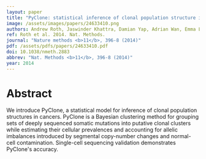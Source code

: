 ```yaml
---
layout: paper
title: "PyClone: statistical inference of clonal population structure in cancer."
image: /assets/images/papers/24633410.png
authors: Andrew Roth, Jaswinder Khattra, Damian Yap, Adrian Wan, Emma Laks, Justina Biele, Gavin Ha, Samuel Aparicio, Alexandre Bouchard-Côté, Sohrab P Shah
ref: Roth et al. 2014. Nat. Methods.
journal: "Nature methods <b>11</b>, 396-8 (2014)"
pdf: /assets/pdfs/papers/24633410.pdf
doi: 10.1038/nmeth.2883
abbrev: "Nat. Methods <b>11</b>, 396-8 (2014)"
year: 2014
---
```


# Abstract

We introduce PyClone, a statistical model for inference of clonal population structures in cancers. PyClone is a Bayesian clustering method for grouping sets of deeply sequenced somatic mutations into putative clonal clusters while estimating their cellular prevalences and accounting for allelic imbalances introduced by segmental copy-number changes and normal-cell contamination. Single-cell sequencing validation demonstrates PyClone's accuracy.

